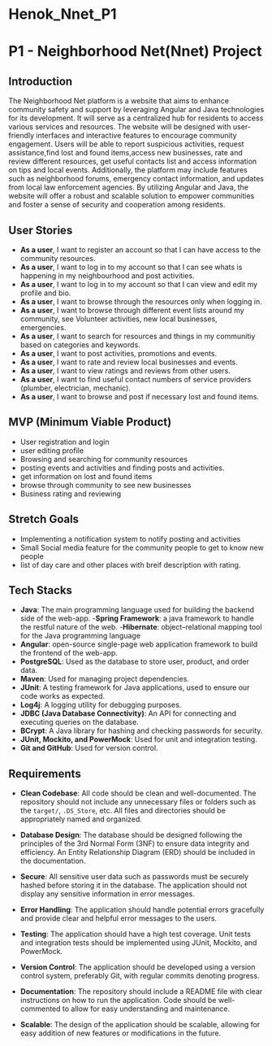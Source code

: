 # Henok_Nnet_P1

# P1 - Neighborhood Net(Nnet) Project

## Introduction

The Neighborhood Net platform is a website that aims to enhance community safety and support by leveraging Angular and Java technologies for its development. It will serve as a centralized hub for residents to access various services and resources. The website will be designed with user-friendly interfaces and interactive features to encourage community engagement. 
Users will be able to report suspicious activities, request assistance,find lost and found items,access new businesses, rate and review different resources, get useful contacts list and access information on tips and local events. Additionally, the platform may include features such as neighborhood forums, emergency contact information, and updates from local law enforcement agencies. By utilizing Angular and Java, the website will offer a robust and scalable solution to empower communities and foster a sense of security and cooperation among residents.


## User Stories

- **As a user**, I want to register an account so that I can have access to the community resources.
- **As a user**, I want to log in to my account so that I can see whats is happening in my neighbourhood and post activities.
- **As a user**, I want to log in to my account so that I can view and edit my profile and bio.
- **As a user**, I want to browse through the resources only when logging in.
- **As a user**, I want to browse through different event lists around my community, see Volunteer activities, new local businesses, emergencies.
- **As a user**, I want to search for resources and things in my communitiy based on categories and keywords.
- **As a user**, I want to post activities, promotions and events.
- **As a user**, I want to rate and review local businesses and events.
- **As a user**, I want to view ratings and reviews from other users.
- **As a user**, I want to find useful contact numbers of service providers (plumber, electrician, mechanic).
- **As a user**, I want to browse and post if necessary lost and found items.


## MVP (Minimum Viable Product)

- User registration and login
- user editing profile
- Browsing and searching for community resources
- posting events and activities and finding posts and activities.
- get information on lost and found items
- browse through community to see new businesses
- Business rating and reviewing

## Stretch Goals

- Implementing a notification system to notify posting and activities
- Small Social media feature for the community people to get to know new people
- list of day care and other places with breif description with rating.


## Tech Stacks

- **Java**: The main programming language used for building the backend side of the web-app.
-**Spring Framework**: a java framework to handle the restful nature of the web.
-**Hibernate**: object–relational mapping tool for the Java programming language
- **Angular**: open-source single-page web application framework to build the frontend of the web-app.
- **PostgreSQL**: Used as the database to store user, product, and order data.
- **Maven**: Used for managing project dependencies.
- **JUnit**: A testing framework for Java applications, used to ensure our code works as expected.
- **Log4j**: A logging utility for debugging purposes.
- **JDBC (Java Database Connectivity)**: An API for connecting and executing queries on the database.
- **BCrypt**: A Java library for hashing and checking passwords for security.
- **JUnit, Mockito, and PowerMock**: Used for unit and integration testing.
- **Git and GitHub**: Used for version control.

## Requirements

- **Clean Codebase**: All code should be clean and well-documented. The repository should not include any unnecessary files or folders such as the `target/`, `.DS_Store`, etc. All files and directories should be appropriately named and organized.

- **Database Design**: The database should be designed following the principles of the 3rd Normal Form (3NF) to ensure data integrity and efficiency. An Entity Relationship Diagram (ERD) should be included in the documentation.

- **Secure**: All sensitive user data such as passwords must be securely hashed before storing it in the database. The application should not display any sensitive information in error messages.

- **Error Handling**: The application should handle potential errors gracefully and provide clear and helpful error messages to the users.

- **Testing**: The application should have a high test coverage. Unit tests and integration tests should be implemented using JUnit, Mockito, and PowerMock.

- **Version Control**: The application should be developed using a version control system, preferably Git, with regular commits denoting progress.

- **Documentation**: The repository should include a README file with clear instructions on how to run the application. Code should be well-commented to allow for easy understanding and maintenance.

- **Scalable**: The design of the application should be scalable, allowing for easy addition of new features or modifications in the future.

